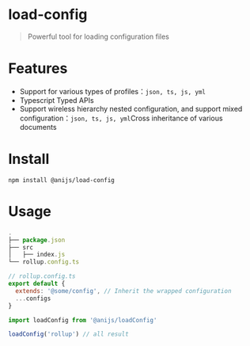 # load-config

> Powerful tool for loading configuration files

# Features

- Support for various types of profiles：`json, ts, js, yml`
- Typescript Typed APIs
- Support wireless hierarchy nested configuration, and support mixed configuration：`json, ts, js, yml`Cross inheritance of various documents

# Install

```shell
npm install @anijs/load-config
```

# Usage

```javascript
.
├── package.json
├── src
│   ├── index.js
└── rollup.config.ts

// rollup.config.ts
export default {
  extends: '@some/config', // Inherit the wrapped configuration
  ...configs
}
```

```javascript
import loadConfig from '@anijs/loadConfig'

loadConfig('rollup') // all result
```
